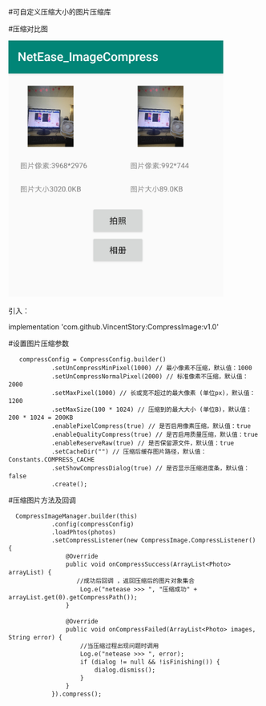 #可自定义压缩大小的图片压缩库



#压缩对比图

![效果图](https://github.com/VincentStory/CompressImage/blob/master/example.png)


引入：

  implementation 'com.github.VincentStory:CompressImage:v1.0'


#设置图片压缩参数

       compressConfig = CompressConfig.builder()
                .setUnCompressMinPixel(1000) // 最小像素不压缩，默认值：1000
                .setUnCompressNormalPixel(2000) // 标准像素不压缩，默认值：2000
                .setMaxPixel(1000) // 长或宽不超过的最大像素 (单位px)，默认值：1200
                .setMaxSize(100 * 1024) // 压缩到的最大大小 (单位B)，默认值：200 * 1024 = 200KB
                .enablePixelCompress(true) // 是否启用像素压缩，默认值：true
                .enableQualityCompress(true) // 是否启用质量压缩，默认值：true
                .enableReserveRaw(true) // 是否保留源文件，默认值：true
                .setCacheDir("") // 压缩后缓存图片路径，默认值：Constants.COMPRESS_CACHE
                .setShowCompressDialog(true) // 是否显示压缩进度条，默认值：false
                .create();
                
  #压缩图片方法及回调
                
      CompressImageManager.builder(this)
                .config(compressConfig)
                .loadPhtos(photos)
                .setCompressListener(new CompressImage.CompressListener() {
                    @Override
                    public void onCompressSuccess(ArrayList<Photo> arrayList) {
                       //成功后回调 ，返回压缩后的图片对象集合
                        Log.e("netease >>> ", "压缩成功" + arrayList.get(0).getCompressPath());
                    }

                    @Override
                    public void onCompressFailed(ArrayList<Photo> images, String error) {
                        //当压缩过程出现问题时调用
                        Log.e("netease >>> ", error);
                        if (dialog != null && !isFinishing()) {
                            dialog.dismiss();
                        }
                    }
                }).compress();
